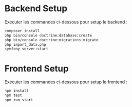 # Backend Setup

Exécuter les commandes ci-dessous pour setup le backend : 

```bash
composer install
php bin/console doctrine:database:create
php bin/console doctrine:migrations:migrate
php import_data.php
symfony server:start
```


# Frontend Setup

Exécuter les commandes ci-dessous pour setup le frontend : 

```bash
npm install
npm test
npm run start
```